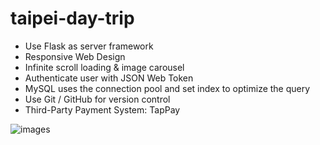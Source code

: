 # taipei-day-trip
- Use Flask as server framework
- Responsive Web Design
- Infinite scroll loading & image carousel
- Authenticate user with JSON Web Token
- MySQL uses the connection pool and set 
  index to optimize the query
- Use Git / GitHub for version control
- Third-Party Payment System: TapPay


​![images](https://user-images.githubusercontent.com/112619621/224494942-78a879e4-d9f2-4435-af62-2632ead38242.png)
